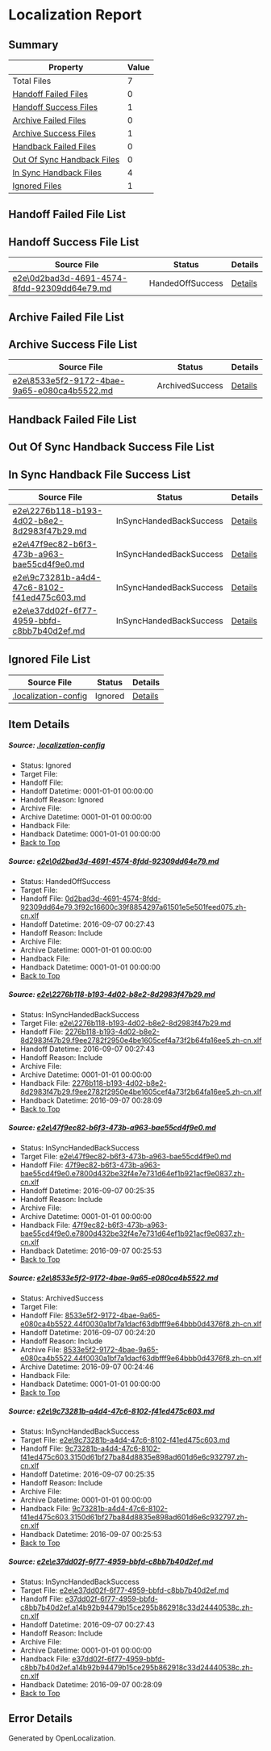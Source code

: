 # <a name='report-top'></a> Localization Report

## Summary
 Property | Value 
 -------- | ----- 
 Total Files | 7
[ Handoff Failed Files ](#handoff-failed-list)| 0
[ Handoff Success Files ](#handoff-success-list)| 1
[ Archive Failed Files ](#archive-failed-list)| 0
[ Archive Success Files ](#archive-success-list)| 1
[ Handback Failed Files ](#handback-failed-list)| 0
[ Out Of Sync Handback Files ](#outofsync-handback-success-list)| 0
[ In Sync Handback Files ](#insync-handback-success-list)| 4
[ Ignored Files ](#ignored-list)| 1

## <a name='handoff-failed-list'></a> Handoff Failed File List

## <a name='handoff-success-list'></a> Handoff Success File List
 Source File | Status | Details 
 ----------- | ------ | ------- 
 [e2e\0d2bad3d-4691-4574-8fdd-92309dd64e79.md](https://github.com/OpenLocalizationTestOrg/ol-test0/blob/500d77c281d86115afd321212fedc414157b1be8/e2e/0d2bad3d-4691-4574-8fdd-92309dd64e79.md) | HandedOffSuccess | [Details](#a9896e2e19f5bce2c41c5b80c1115db29efbbdc21)

## <a name='archive-failed-list'></a> Archive Failed File List

## <a name='archive-success-list'></a> Archive Success File List
 Source File | Status | Details 
 ----------- | ------ | ------- 
 [e2e\8533e5f2-9172-4bae-9a65-e080ca4b5522.md](https://github.com/OpenLocalizationTestOrg/ol-test0/blob/8903943e3f88c07c9ffe2849d0cc5f23ee759b37/e2e/8533e5f2-9172-4bae-9a65-e080ca4b5522.md) | ArchivedSuccess | [Details](#d6b5a4789456b747936c81dc7e15db01aaa307364)

## <a name='handback-failed-list'></a> Handback Failed File List

## <a name='outofsync-handback-success-list'></a> Out Of Sync Handback Success File List

## <a name='insync-handback-success-list'></a> In Sync Handback File Success List
 Source File | Status | Details 
 ----------- | ------ | ------- 
 [e2e\2276b118-b193-4d02-b8e2-8d2983f47b29.md](https://github.com/OpenLocalizationTestOrg/ol-test0/blob/449c524b9e4c5de571a14bf23a0d3c93c4ead5c6/e2e/2276b118-b193-4d02-b8e2-8d2983f47b29.md) | InSyncHandedBackSuccess | [Details](#ca17e5ea9dccb5607f9ad1cc148bfc16d0f469eb2)
 [e2e\47f9ec82-b6f3-473b-a963-bae55cd4f9e0.md](https://github.com/OpenLocalizationTestOrg/ol-test0/blob/16536115cd2dbace03262319fd022f44bd4cac6a/e2e/47f9ec82-b6f3-473b-a963-bae55cd4f9e0.md) | InSyncHandedBackSuccess | [Details](#38ef23bda1d7acbacdef72d6bc0fa3f3176f37843)
 [e2e\9c73281b-a4d4-47c6-8102-f41ed475c603.md](https://github.com/OpenLocalizationTestOrg/ol-test0/blob/16536115cd2dbace03262319fd022f44bd4cac6a/e2e/9c73281b-a4d4-47c6-8102-f41ed475c603.md) | InSyncHandedBackSuccess | [Details](#0ca0957a09002770251e44b81d9daa7a8e22369f5)
 [e2e\e37dd02f-6f77-4959-bbfd-c8bb7b40d2ef.md](https://github.com/OpenLocalizationTestOrg/ol-test0/blob/54535b5bb160dc115828b47c74db67c2a7ae498a/e2e/e37dd02f-6f77-4959-bbfd-c8bb7b40d2ef.md) | InSyncHandedBackSuccess | [Details](#06ab4289ad01851fc9a651dc77fa1d0cce5fa7a36)

## <a name='ignored-list'></a> Ignored File List
 Source File | Status | Details 
 ----------- | ------ | ------- 
 [.localization-config](https://github.com/OpenLocalizationTestOrg/ol-test0/blob/449c524b9e4c5de571a14bf23a0d3c93c4ead5c6/.localization-config) | Ignored | [Details](#3d4f252ac210baf56311d7e97dcc2db10974dbd20)

## Item Details
##### <a name='3d4f252ac210baf56311d7e97dcc2db10974dbd20'></a> Source: [.localization-config](https://github.com/OpenLocalizationTestOrg/ol-test0/blob/449c524b9e4c5de571a14bf23a0d3c93c4ead5c6/.localization-config)
* Status: Ignored
* Target File: 
* Handoff File: 
* Handoff Datetime: 0001-01-01 00:00:00
* Handoff Reason: Ignored
* Archive File: 
* Archive Datetime: 0001-01-01 00:00:00
* Handback File: 
* Handback Datetime: 0001-01-01 00:00:00
* [Back to Top](#report-top)

##### <a name='a9896e2e19f5bce2c41c5b80c1115db29efbbdc21'></a> Source: [e2e\0d2bad3d-4691-4574-8fdd-92309dd64e79.md](https://github.com/OpenLocalizationTestOrg/ol-test0/blob/500d77c281d86115afd321212fedc414157b1be8/e2e/0d2bad3d-4691-4574-8fdd-92309dd64e79.md)
* Status: HandedOffSuccess
* Target File: 
* Handoff File: [0d2bad3d-4691-4574-8fdd-92309dd64e79.3f92c16600c39f8854297a61501e5e501feed075.zh-cn.xlf](https://github.com/OpenLocalizationTestOrg/ol-test0-handoff/blob/0ad2194850f31c6fb898424669ed64e4e9dc61fc/ol-handoff/OpenLocalizationTestOrg/ol-test0-zhcn/ci/mt/0d2bad3d-4691-4574-8fdd-92309dd64e79.3f92c16600c39f8854297a61501e5e501feed075.zh-cn.xlf)
* Handoff Datetime: 2016-09-07 00:27:43
* Handoff Reason: Include
* Archive File: 
* Archive Datetime: 0001-01-01 00:00:00
* Handback File: 
* Handback Datetime: 0001-01-01 00:00:00
* [Back to Top](#report-top)

##### <a name='ca17e5ea9dccb5607f9ad1cc148bfc16d0f469eb2'></a> Source: [e2e\2276b118-b193-4d02-b8e2-8d2983f47b29.md](https://github.com/OpenLocalizationTestOrg/ol-test0/blob/449c524b9e4c5de571a14bf23a0d3c93c4ead5c6/e2e/2276b118-b193-4d02-b8e2-8d2983f47b29.md)
* Status: InSyncHandedBackSuccess
* Target File: [e2e\2276b118-b193-4d02-b8e2-8d2983f47b29.md](https://github.com/OpenLocalizationTestOrg/ol-test0-zhcn/blob/34feb849655a8ea948354f8b6f19350b4062d276/e2e/2276b118-b193-4d02-b8e2-8d2983f47b29.md)
* Handoff File: [2276b118-b193-4d02-b8e2-8d2983f47b29.f9ee2782f2950e4be1605cef4a73f2b64fa16ee5.zh-cn.xlf](https://github.com/OpenLocalizationTestOrg/ol-test0-handoff/blob/0ad2194850f31c6fb898424669ed64e4e9dc61fc/ol-handoff/OpenLocalizationTestOrg/ol-test0-zhcn/ci/mt/2276b118-b193-4d02-b8e2-8d2983f47b29.f9ee2782f2950e4be1605cef4a73f2b64fa16ee5.zh-cn.xlf)
* Handoff Datetime: 2016-09-07 00:27:43
* Handoff Reason: Include
* Archive File: 
* Archive Datetime: 0001-01-01 00:00:00
* Handback File: [2276b118-b193-4d02-b8e2-8d2983f47b29.f9ee2782f2950e4be1605cef4a73f2b64fa16ee5.zh-cn.xlf](https://github.com/OpenLocalizationTestOrg/ol-test0-handback/blob/8a2f6a9893fae9232a47c9dd529827ae2d4bd96c/ol-handback/OpenLocalizationTestOrg/ol-test0-zhcn/ci/mt/2276b118-b193-4d02-b8e2-8d2983f47b29.f9ee2782f2950e4be1605cef4a73f2b64fa16ee5.zh-cn.xlf)
* Handback Datetime: 2016-09-07 00:28:09
* [Back to Top](#report-top)

##### <a name='38ef23bda1d7acbacdef72d6bc0fa3f3176f37843'></a> Source: [e2e\47f9ec82-b6f3-473b-a963-bae55cd4f9e0.md](https://github.com/OpenLocalizationTestOrg/ol-test0/blob/16536115cd2dbace03262319fd022f44bd4cac6a/e2e/47f9ec82-b6f3-473b-a963-bae55cd4f9e0.md)
* Status: InSyncHandedBackSuccess
* Target File: [e2e\47f9ec82-b6f3-473b-a963-bae55cd4f9e0.md](https://github.com/OpenLocalizationTestOrg/ol-test0-zhcn/blob/cc23f4a936ba80d66fe7feb95b842828c4f8745f/e2e/47f9ec82-b6f3-473b-a963-bae55cd4f9e0.md)
* Handoff File: [47f9ec82-b6f3-473b-a963-bae55cd4f9e0.e7800d432be32f4e7e731d64ef1b921acf9e0837.zh-cn.xlf](https://github.com/OpenLocalizationTestOrg/ol-test0-handoff/blob/f48d18506ceb763a05daa1b9f3391cde2c8dc999/ol-handoff/OpenLocalizationTestOrg/ol-test0-zhcn/ci/47f9ec82-b6f3-473b-a963-bae55cd4f9e0.e7800d432be32f4e7e731d64ef1b921acf9e0837.zh-cn.xlf)
* Handoff Datetime: 2016-09-07 00:25:35
* Handoff Reason: Include
* Archive File: 
* Archive Datetime: 0001-01-01 00:00:00
* Handback File: [47f9ec82-b6f3-473b-a963-bae55cd4f9e0.e7800d432be32f4e7e731d64ef1b921acf9e0837.zh-cn.xlf](https://github.com/OpenLocalizationTestOrg/ol-test0-handback/blob/9663592a40c986844fe14282798a8241de692613/ol-handback/OpenLocalizationTestOrg/ol-test0-zhcn/ci/47f9ec82-b6f3-473b-a963-bae55cd4f9e0.e7800d432be32f4e7e731d64ef1b921acf9e0837.zh-cn.xlf)
* Handback Datetime: 2016-09-07 00:25:53
* [Back to Top](#report-top)

##### <a name='d6b5a4789456b747936c81dc7e15db01aaa307364'></a> Source: [e2e\8533e5f2-9172-4bae-9a65-e080ca4b5522.md](https://github.com/OpenLocalizationTestOrg/ol-test0/blob/8903943e3f88c07c9ffe2849d0cc5f23ee759b37/e2e/8533e5f2-9172-4bae-9a65-e080ca4b5522.md)
* Status: ArchivedSuccess
* Target File: 
* Handoff File: [8533e5f2-9172-4bae-9a65-e080ca4b5522.44f0030a1bf7a1dacf63dbfff9e64bbb0d4376f8.zh-cn.xlf](https://github.com/OpenLocalizationTestOrg/ol-test0-handoff/blob/285bc5526b966bab0ca6e2ecb136703e937ffda1/ol-handoff/OpenLocalizationTestOrg/ol-test0-zhcn/ci/ht/8533e5f2-9172-4bae-9a65-e080ca4b5522.44f0030a1bf7a1dacf63dbfff9e64bbb0d4376f8.zh-cn.xlf)
* Handoff Datetime: 2016-09-07 00:24:20
* Handoff Reason: Include
* Archive File: [8533e5f2-9172-4bae-9a65-e080ca4b5522.44f0030a1bf7a1dacf63dbfff9e64bbb0d4376f8.zh-cn.xlf](https://github.com/OpenLocalizationTestOrg/ol-test0-handoff/blob/565c34d804f37395478eed03669bc81f23f9a4a3/ol-archive/OpenLocalizationTestOrg/ol-test0-zhcn/ci/ht/8533e5f2-9172-4bae-9a65-e080ca4b5522.44f0030a1bf7a1dacf63dbfff9e64bbb0d4376f8.zh-cn.xlf)
* Archive Datetime: 2016-09-07 00:24:46
* Handback File: 
* Handback Datetime: 0001-01-01 00:00:00
* [Back to Top](#report-top)

##### <a name='0ca0957a09002770251e44b81d9daa7a8e22369f5'></a> Source: [e2e\9c73281b-a4d4-47c6-8102-f41ed475c603.md](https://github.com/OpenLocalizationTestOrg/ol-test0/blob/16536115cd2dbace03262319fd022f44bd4cac6a/e2e/9c73281b-a4d4-47c6-8102-f41ed475c603.md)
* Status: InSyncHandedBackSuccess
* Target File: [e2e\9c73281b-a4d4-47c6-8102-f41ed475c603.md](https://github.com/OpenLocalizationTestOrg/ol-test0-zhcn/blob/cc23f4a936ba80d66fe7feb95b842828c4f8745f/e2e/9c73281b-a4d4-47c6-8102-f41ed475c603.md)
* Handoff File: [9c73281b-a4d4-47c6-8102-f41ed475c603.3150d61bf27ba84d8835e898ad601d6e6c932797.zh-cn.xlf](https://github.com/OpenLocalizationTestOrg/ol-test0-handoff/blob/f48d18506ceb763a05daa1b9f3391cde2c8dc999/ol-handoff/OpenLocalizationTestOrg/ol-test0-zhcn/ci/9c73281b-a4d4-47c6-8102-f41ed475c603.3150d61bf27ba84d8835e898ad601d6e6c932797.zh-cn.xlf)
* Handoff Datetime: 2016-09-07 00:25:35
* Handoff Reason: Include
* Archive File: 
* Archive Datetime: 0001-01-01 00:00:00
* Handback File: [9c73281b-a4d4-47c6-8102-f41ed475c603.3150d61bf27ba84d8835e898ad601d6e6c932797.zh-cn.xlf](https://github.com/OpenLocalizationTestOrg/ol-test0-handback/blob/9663592a40c986844fe14282798a8241de692613/ol-handback/OpenLocalizationTestOrg/ol-test0-zhcn/ci/9c73281b-a4d4-47c6-8102-f41ed475c603.3150d61bf27ba84d8835e898ad601d6e6c932797.zh-cn.xlf)
* Handback Datetime: 2016-09-07 00:25:53
* [Back to Top](#report-top)

##### <a name='06ab4289ad01851fc9a651dc77fa1d0cce5fa7a36'></a> Source: [e2e\e37dd02f-6f77-4959-bbfd-c8bb7b40d2ef.md](https://github.com/OpenLocalizationTestOrg/ol-test0/blob/54535b5bb160dc115828b47c74db67c2a7ae498a/e2e/e37dd02f-6f77-4959-bbfd-c8bb7b40d2ef.md)
* Status: InSyncHandedBackSuccess
* Target File: [e2e\e37dd02f-6f77-4959-bbfd-c8bb7b40d2ef.md](https://github.com/OpenLocalizationTestOrg/ol-test0-zhcn/blob/34feb849655a8ea948354f8b6f19350b4062d276/e2e/e37dd02f-6f77-4959-bbfd-c8bb7b40d2ef.md)
* Handoff File: [e37dd02f-6f77-4959-bbfd-c8bb7b40d2ef.a14b92b94479b15ce295b862918c33d24440538c.zh-cn.xlf](https://github.com/OpenLocalizationTestOrg/ol-test0-handoff/blob/0ad2194850f31c6fb898424669ed64e4e9dc61fc/ol-handoff/OpenLocalizationTestOrg/ol-test0-zhcn/ci/mt/e37dd02f-6f77-4959-bbfd-c8bb7b40d2ef.a14b92b94479b15ce295b862918c33d24440538c.zh-cn.xlf)
* Handoff Datetime: 2016-09-07 00:27:43
* Handoff Reason: Include
* Archive File: 
* Archive Datetime: 0001-01-01 00:00:00
* Handback File: [e37dd02f-6f77-4959-bbfd-c8bb7b40d2ef.a14b92b94479b15ce295b862918c33d24440538c.zh-cn.xlf](https://github.com/OpenLocalizationTestOrg/ol-test0-handback/blob/8a2f6a9893fae9232a47c9dd529827ae2d4bd96c/ol-handback/OpenLocalizationTestOrg/ol-test0-zhcn/ci/mt/e37dd02f-6f77-4959-bbfd-c8bb7b40d2ef.a14b92b94479b15ce295b862918c33d24440538c.zh-cn.xlf)
* Handback Datetime: 2016-09-07 00:28:09
* [Back to Top](#report-top)


## Error Details

Generated by OpenLocalization.
